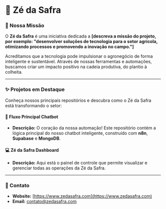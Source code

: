 # 🌾 Zé da Safra

### 🌱 Nossa Missão

O **Zé da Safra** é uma iniciativa dedicada a **[descreva a missão do projeto, por exemplo: "desenvolver soluções de tecnologia para o setor agrícola, otimizando processos e promovendo a inovação no campo."]**

Acreditamos que a tecnologia pode impulsionar o agronegócio de forma inteligente e sustentável. Através de nossas ferramentas e automações, buscamos criar um impacto positivo na cadeia produtiva, do plantio à colheita.

---

### ✨ Projetos em Destaque

Conheça nossos principais repositórios e descubra como o Zé da Safra está transformando o setor:

#### **🤖 Fluxo Principal Chatbot**
* **Descrição:** O coração da nossa automação! Este repositório contém a lógica principal do nosso chatbot inteligente, construído com **n8n**, **Supabase** e **MongoDB**.

#### **💻 Zé da Safra Dashboard**
* **Descrição:** Aqui está o painel de controle que permite visualizar e gerenciar todas as operações da Zé da Safra.

---

### 📧 Contato

* **Website:** [https://www.zedasafra.com](https://www.zedasafra.com)
* **Email:** [contato@zedasafra.com](mailto:contato@zedasafra.com)
